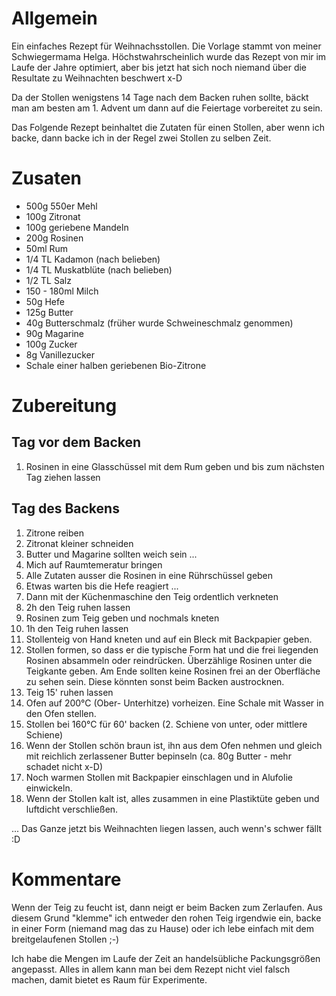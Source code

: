 # Allgemein

Ein einfaches Rezept für Weihnachsstollen. Die Vorlage stammt von meiner Schwiegermama Helga. Höchstwahrscheinlich wurde das Rezept von mir im Laufe der Jahre optimiert, aber bis jetzt hat sich noch niemand über die Resultate zu Weihnachten beschwert x-D

Da der Stollen wenigstens 14 Tage nach dem Backen ruhen sollte, bäckt man am besten am 1. Advent
um dann auf die Feiertage vorbereitet zu sein.

Das Folgende Rezept beinhaltet die Zutaten für einen Stollen, aber wenn ich backe, dann backe ich
in der Regel zwei Stollen zu selben Zeit.

# Zusaten

* 500g 550er Mehl
* 100g Zitronat
* 100g geriebene Mandeln
* 200g Rosinen
* 50ml Rum
* 1/4 TL Kadamon (nach belieben)
* 1/4 TL Muskatblüte (nach belieben)
* 1/2 TL Salz
* 150 - 180ml Milch
* 50g Hefe
* 125g Butter
* 40g Butterschmalz (früher wurde Schweineschmalz genommen)
* 90g Magarine
* 100g Zucker
* 8g Vanillezucker
* Schale einer halben geriebenen Bio-Zitrone

# Zubereitung

## Tag vor dem Backen
1. Rosinen in eine Glasschüssel mit dem Rum geben und bis zum nächsten Tag ziehen lassen

## Tag des Backens
1. Zitrone reiben
2. Zitronat kleiner schneiden
3. Butter und Magarine sollten weich sein ...
4. Mich auf Raumtemeratur bringen
5. Alle Zutaten ausser die Rosinen in eine Rührschüssel geben
6. Etwas warten bis die Hefe reagiert ...
7. Dann mit der Küchenmaschine den Teig ordentlich verkneten
8. 2h den Teig ruhen lassen
9. Rosinen zum Teig geben und nochmals kneten
10. 1h den Teig ruhen lassen
11. Stollenteig von Hand kneten und auf ein Bleck mit Backpapier geben.
12. Stollen formen, so dass er die typische Form hat und die frei liegenden Rosinen absammeln 
    oder reindrücken. Überzählige Rosinen unter die Teigkante geben. Am Ende sollten keine Rosinen
    frei an der Oberfläche zu sehen sein. Diese könnten sonst beim Backen austrocknen.
13. Teig 15' ruhen lassen
14. Ofen auf 200°C (Ober- Unterhitze) vorheizen. Eine Schale mit Wasser in den Ofen stellen.
15. Stollen bei 160°C für 60' backen (2. Schiene von unter, oder mittlere Schiene)
16. Wenn der Stollen schön braun ist, ihn aus dem Ofen nehmen und gleich mit reichlich zerlassener
    Butter bepinseln (ca. 80g Butter - mehr schadet nicht x-D)
17. Noch warmen Stollen mit Backpapier einschlagen und in Alufolie einwickeln.
18. Wenn der Stollen kalt ist, alles zusammen in eine Plastiktüte geben und luftdicht verschließen.

... Das Ganze jetzt bis Weihnachten liegen lassen, auch wenn's schwer fällt :D

# Kommentare
Wenn der Teig zu feucht ist, dann neigt er beim Backen zum Zerlaufen. Aus diesem Grund "klemme"
ich entweder den rohen Teig irgendwie ein, backe in einer Form (niemand mag das zu Hause) oder
ich lebe einfach mit dem breitgelaufenen Stollen ;-)

Ich habe die Mengen im Laufe der Zeit an handelsübliche Packungsgrößen angepasst. Alles
in allem kann man bei dem Rezept nicht viel falsch machen, damit bietet es Raum für
Experimente.